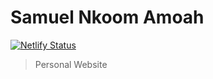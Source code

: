 # Samuel Nkoom Amoah

[![Netlify Status](https://api.netlify.com/api/v1/badges/4dd7da14-7b98-47bb-bf1f-aee468e6fd3d/deploy-status)](https://app.netlify.com/sites/snamoah/deploys)

> Personal Website
